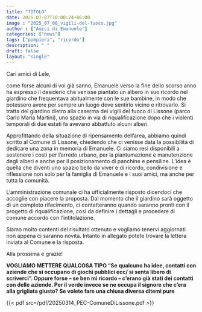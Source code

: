 ```yaml
---
title: "TITOLO"
date: 2025-07-07T10:00:24+06:00
image : "2025_07_08_vigili-del-fuoco.jpg"
author : ["Amici di Emanuele"]
categories: ["news"]
tags: ["pompieri", "ricordo"]
description: " "
draft: false
layout: "single"
---
```



Cari amici di Lele,

come forse alcuni di voi già sanno, Emanuele verso la fine dello scorso anno ha espresso il desiderio che venisse piantato un albero in suo ricordo nel giardino che frequentava abitualmente con le sue bambine, in modo che potessero avere per sempre un luogo dove sentirlo vicino e ritrovarlo. Si tratta del giardino dietro alla caserma dei vigili del fuoco di Lissone (parco Carlo Maria Martini), uno spazio in via di riqualificazione dopo che i violenti temporali di due estati fa avevano abbattuto alcuni alberi.

Approfittando della situazione di ripensamento dell’area, abbiamo quindi scritto al Comune di Lissone, chiedendo che ci venisse data la possibilità di dedicare una zona in memoria di Emanuele. Ci siamo resi disponibili a sostenere i costi per l’arredo urbano, per la piantumazione e manutenzione degli alberi e anche per il posizionamento di panchine e pensiline. L’idea è quella che diventi uno spazio bello da viver e di ricordo, condivisione e riflessione non solo per la famiglia di Emanuele e i suoi amici, ma anche per tutta la comunità.

L’amministrazione comunale ci ha ufficialmente risposto dicendoci che accoglie con piacere la proposta. Dal momento che il giardino sarà oggetto di un completo rifacimento, ci contatteranno quando saranno pronti con il progetto di riqualificazione, così da definire i dettagli e procedere di comune accordo con l’intitolazione.

Siamo molto contenti del risultato ottenuto e vogliamo tenervi aggiornati non appena ci saranno novità. Intanto in allegato potete trovare la lettera inviata al Comune e la risposta.

Alla prossima e grazie!

**VOGLIAMO METTERE QUALCOSA TIPO “Se qualcuno ha idee, contatti con aziende che si occupano di giochi pubblici ecc/ si senta libero di scriverci”. Oppure forse – se ben mi ricordo – c’erano già stati dei contatti con delle aziende. Per il verde invece se ne occupa il signore che c’era alla grigliata giusto? Se volete fare una chiusa diversa ditemi pure**




{{< pdf src=/pdf/20250314_PEC-ComuneDiLissone.pdf >}}